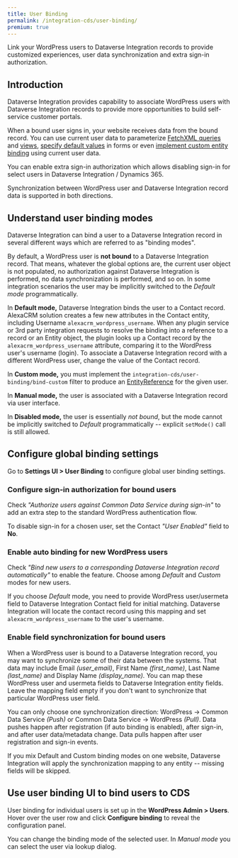 ```yaml
---
title: User Binding
permalink: /integration-cds/user-binding/
premium: true
---
```


<p class="lead">Link your WordPress users to Dataverse Integration records to provide customized experiences, user data synchronization and extra sign-in authorization.</p>

## Introduction

Dataverse Integration provides capability to associate WordPress users with Dataverse Integration records to provide more opportunities to build self-service customer portals.

When a bound user signs in, your website receives data from the bound record. You can use current user data to parameterize [FetchXML queries](../fetchxml/) and [views](../views/#prepare-the-view-for-use), [specify default values](../forms/#default-values) in forms or even [implement custom entity binding](../entity-binding/#implement-custom-binding) using current user data.

You can enable extra sign-in authorization which allows disabling sign-in for select users in Dataverse Integration / Dynamics 365.

Synchronization between WordPress user and Dataverse Integration record data is supported in both directions.

## Understand user binding modes

Dataverse Integration can bind a user to a Dataverse Integration record in several different ways which are referred to as "binding modes".

By default, a WordPress user is **not bound** to a Dataverse Integration record. That means, whatever the global options are, the current user object is not populated, no authorization against Dataverse Integration is performed, no data synchronization is performed, and so on. In some integration scenarios the user may be implicitly switched to the *Default mode* programmatically.

In **Default mode,** Dataverse Integration binds the user to a Contact record. AlexaCRM solution creates a few new attributes in the Contact entity, including Username `alexacrm_wordpress_username`. When any plugin service or 3rd party integration requests to resolve the binding into a reference to a record or an Entity object, the plugin looks up a Contact record by the `alexacrm_wordpress_username` attribute, comparing it to the WordPress user's username (login). To associate a Dataverse Integration record with a different WordPress user, change the value of the Contact record.

In **Custom mode,** you must implement the `integration-cds/user-binding/bind-custom` filter to produce an [EntityReference](https://github.com/AlexaCRM/dynamics-webapi-toolkit/blob/master/src/Xrm/EntityReference.php) for the given user. 

In **Manual mode,** the user is associated with a Dataverse Integration record via user interface.

In **Disabled mode,** the user is essentially *not bound*, but the mode cannot be implicitly switched to *Default* programmatically -- explicit `setMode()` call is still allowed.

## Configure global binding settings

Go to **Settings UI > User Binding** to configure global user binding settings.

### Configure sign-in authorization for bound users

Check *"Authorize users against Common Data Service during sign-in"* to add an extra step to the standard WordPress authentication flow.

To disable sign-in for a chosen user, set the Contact *"User Enabled"* field to **No**.

### Enable auto binding for new WordPress users

Check *"Bind new users to a corresponding Dataverse Integration record automatically"* to enable the feature. Choose among *Default* and *Custom* modes for new users.

If you choose *Default* mode, you need to provide WordPress user/usermeta field to Dataverse Integration Contact field for initial matching. Dataverse Integration will locate the contact record using this mapping and set `alexacrm_wordpress_username` to the user's username.

### Enable field synchronization for bound users

When a WordPress user is bound to a Dataverse Integration record, you may want to synchronize some of their data between the systems. That data may include Email *(user_email)*, First Name *(first_name)*, Last Name *(last_name)* and Display Name *(display_name).* You can map these WordPress user and usermeta fields to Dataverse Integration entity fields. Leave the mapping field empty if you don't want to synchronize that particular WordPress user field.

You can only choose one synchronization direction: WordPress → Common Data Service *(Push)* or Common Data Service → WordPress *(Pull)*. Data pushes happen after registration (if auto binding is enabled), after sign-in, and after user data/metadata change. Data pulls happen after user registration and sign-in events.

If you mix Default and Custom binding modes on one website, Dataverse Integration will apply the synchronization mapping to any entity -- missing fields will be skipped.

## Use user binding UI to bind users to CDS

User binding for individual users is set up in the **WordPress Admin > Users**. Hover over the user row and click **Configure binding** to reveal the configuration panel.

You can change the binding mode of the selected user. In *Manual mode* you can select the user via lookup dialog.
